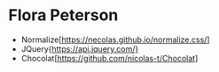 # Flora Peterson
*  Normalize[https://necolas.github.io/normalize.css/]
*  JQuery{https://api.jquery.com/}
*  Chocolat[https://github.com/nicolas-t/Chocolat]
